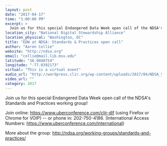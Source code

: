 ```yaml
---
layout: post
date: "2017-04-17"
time: "1:00:00 PM"
excerpt: >
  Join us for this special Endangered Data Week open call of the NDSA's Standards and Practices working group...
location_city: "National Digital Stewardship Alliance"
location_physical: "Washington, DC"
title: "EDW at NDSA: Standards & Practices open call"
author: "Aaron Collie"
website: "http://ndsa.org"
email: "collie@mail.lib.msu.edu"
latitude: "38.9040754"
longitude: "-77.0392173"
virtual: "This is a virtual event"
audio_url: "http://wordpress.clir.org/wp-content/uploads/2017/04/NDSA_Standards_and_Practices_EDW_2017_Call.mp3"
video_url: ""
category: 2017
---
```


Join us for this special Endangered Data Week open call of the NDSA's Standards and Practices working group! 

Join online: https://www.uberconference.com/clir-dlf (using Firefox or Chrome for VOIP) -- or phone in: 202-750-4186. (International Access Numbers: https://www.uberconference.com/international) 

More about the group: http://ndsa.org/working-groups/standards-and-practices/ 
